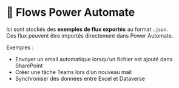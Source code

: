 # 📂 Flows Power Automate

Ici sont stockés des **exemples de flux exportés** au format `.json`.  
Ces flux peuvent être importés directement dans Power Automate.

Exemples :
- Envoyer un email automatique lorsqu’un fichier est ajouté dans SharePoint
- Créer une tâche Teams lors d’un nouveau mail
- Synchroniser des données entre Excel et Dataverse
